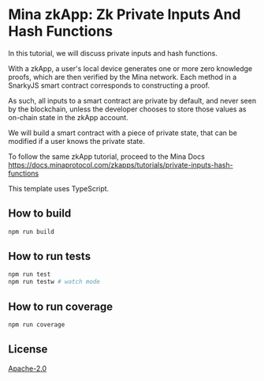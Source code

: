 # Mina zkApp: Zk Private Inputs And Hash Functions

In this tutorial, we will discuss private inputs and hash functions.

With a zkApp, a user's local device generates one or more zero knowledge proofs, which are then verified by the Mina network. Each method in a SnarkyJS smart contract corresponds to constructing a proof.

As such, all inputs to a smart contract are private by default, and never seen by the blockchain, unless the developer chooses to store those values as on-chain state in the zkApp account.

We will build a smart contract with a piece of private state, that can be modified if a user knows the private state.

To follow the same zkApp tutorial, proceed to the Mina Docs
https://docs.minaprotocol.com/zkapps/tutorials/private-inputs-hash-functions

This template uses TypeScript.

## How to build

```sh
npm run build
```

## How to run tests

```sh
npm run test
npm run testw # watch mode
```

## How to run coverage

```sh
npm run coverage
```

## License

[Apache-2.0](LICENSE)
